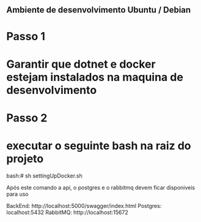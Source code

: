 ## Ambiente de desenvolvimento Ubuntu / Debian
# Passo 1
# Garantir que dotnet e docker estejam instalados na maquina de desenvolvimento

# Passo 2
# executar o seguinte bash na raiz do projeto
bash:# sh settingUpDocker.sh 

Após este comando a api, o postgres e o rabbitmq devem ficar disponiveis para uso

BackEnd: http://localhost:5000/swagger/index.html
Postgres: localhost:5432
RabbitMQ: http://localhost:15672